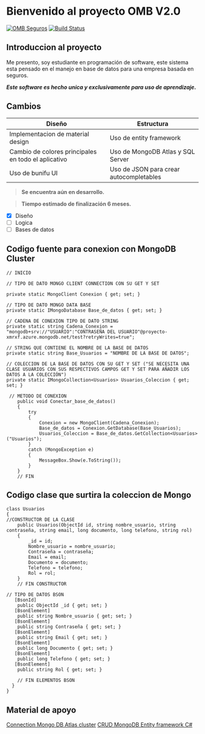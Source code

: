 ﻿# Bienvenido al proyecto OMB V2.0
[![OMB Seguros](https://i.imgur.com/hEkB2Wz.png)](http://www.provision.com.co/)
[![Build Status](https://travis-ci.org/joemccann/dillinger.svg?branch=master)](https://github.com/RMdavidmatheus)

## Introduccion al proyecto
Me presento, soy estudiante en programación de software, este sistema esta pensado en el manejo en base de datos para una empresa basada en seguros.

***Este software es hecho unica y exclusivamente para uso de aprendizaje.***


## Cambios

| Diseño | Estructura |
|--|--|
| Implementacion de material design | Uso de entity framework |
|Cambio de colores principales en todo el aplicativo|Uso de MongoDB Atlas y SQL Server|
|Uso de bunifu UI |Uso de JSON para crear autocompletables|

> **Se encuentra aún en desarrollo.**

> **Tiempo estimado de finalización 6 meses.**

 - [x] Diseño
 - [ ] Logica
 - [ ] Bases de datos

## Codigo fuente para conexion con MongoDB Cluster

   

    // INICIO
    
    // TIPO DE DATO MONGO CLIENT CONNECTION CON SU GET Y SET
    
    private static MongoClient Conexion { get; set; }
    
    // TIPO DE DATO MONGO DATA BASE
    private static IMongoDatabase Base_de_datos { get; set; }
    
    // CADENA DE CONEXION TIPO DE DATO STRING
    private static string Cadena_Conexion = "mongodb+srv://"USUARIO":"CONTRASEÑA DEL USUARIO"@proyecto-xmrxf.azure.mongodb.net/test?retryWrites=true";
    
    // STRING QUE CONTIENE EL NOMBRE DE LA BASE DE DATOS
    private static string Base_Usuarios = "NOMBRE DE LA BASE DE DATOS";
    
    // COLECCION DE LA BASE DE DATOS CON SU GET Y SET ("SE NECESITA UNA CLASE USUARIOS CON SUS RESPECTIVOS CAMPOS GET Y SET PARA AÑADIR LOS DATOS A LA COLECCIÓN") 
    private static IMongoCollection<Usuarios> Usuarios_Coleccion { get; set; }
    
     // METODO DE CONEXION
        public void Conectar_base_de_datos()
        {
            try
            {
                Conexion = new MongoClient(Cadena_Conexion);
                Base_de_datos = Conexion.GetDatabase(Base_Usuarios);
                Usuarios_Coleccion = Base_de_datos.GetCollection<Usuarios>("Usuarios");
            }
            catch (MongoException e)
            {
                MessageBox.Show(e.ToString());
            }
        }
        // FIN
## Codigo clase que surtira la coleccion de Mongo

    class Usuarios
    {
	//CONSTRUCTOR DE LA CLASE
        public Usuarios(ObjectId id, string nombre_usuario, string contraseña, string email, long documento, long telefono, string rol)
        {
            _id = id;
            Nombre_usuario = nombre_usuario;
            Contraseña = contraseña;
            Email = email;
            Documento = documento;
            Telefono = telefono;
            Rol = rol;
        }
        // FIN CONSTRUCTOR

	// TIPO DE DATOS BSON
       [BsonId]
        public ObjectId _id { get; set; }
       [BsonElement]
        public string Nombre_usuario { get; set; }
       [BsonElement]
        public string Contraseña { get; set; }
       [BsonElement]
        public string Email { get; set; }
       [BsonElement]
        public long Documento { get; set; }
       [BsonElement]
        public long Telefono { get; set; }
       [BsonElement]
        public string Rol { get; set; }
        
        // FIN ELEMENTOS BSON
	  }
    }   
## Material de apoyo

[Connection Mongo DB Atlas cluster](https://www.youtube.com/watch?v=lEnUsePov4E)
[CRUD MongoDB ](https://www.youtube.com/watch?v=ZpEwre2TG7A&t=409s)
[Entity framework C#](https://www.youtube.com/watch?v=JAfg2j8qrsg)




